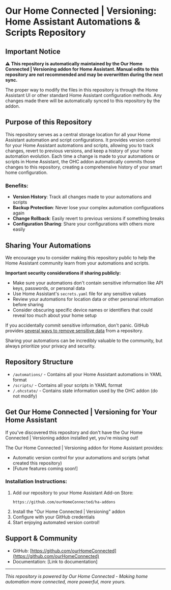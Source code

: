 # Our Home Connected | Versioning: Home Assistant Automations & Scripts Repository

## Important Notice

⚠️ **This repository is automatically maintained by the Our Home Connected | Versioning addon for Home Assistant. Manual edits to this repository are not recommended and may be overwritten during the next sync.**

The proper way to modify the files in this repository is through the Home Assistant UI or other standard Home Assistant configuration methods. Any changes made there will be automatically synced to this repository by the addon.

## Purpose of this Repository

This repository serves as a central storage location for all your Home Assistant automation and script configurations. It provides version control for your Home Assistant automations and scripts, allowing you to track changes, revert to previous versions, and keep a history of your home automation evolution. Each time a change is made to your automations or scripts in Home Assistant, the OHC addon automatically commits those changes to this repository, creating a comprehensive history of your smart home configuration.

### Benefits:

- **Version History**: Track all changes made to your automations and scripts
- **Backup Protection**: Never lose your complex automation configurations again
- **Change Rollback**: Easily revert to previous versions if something breaks
- **Configuration Sharing**: Share your configurations with others more easily

## Sharing Your Automations

We encourage you to consider making this repository public to help the Home Assistant community learn from your automations and scripts.

**Important security considerations if sharing publicly:**

- Make sure your automations don't contain sensitive information like API keys, passwords, or personal data
- Use Home Assistant's `secrets.yaml` file for any sensitive values
- Review your automations for location data or other personal information before sharing
- Consider obscuring specific device names or identifiers that could reveal too much about your home setup

If you accidentally commit sensitive information, don't panic. GitHub provides [several ways to remove sensitive data](https://docs.github.com/en/authentication/keeping-your-account-and-data-secure/removing-sensitive-data-from-a-repository) from a repository.

Sharing your automations can be incredibly valuable to the community, but always prioritize your privacy and security.

## Repository Structure

- `/automations/` - Contains all your Home Assistant automations in YAML format
- `/scripts/` - Contains all your scripts in YAML format
- `/.ohcstate/` - Contains state information used by the OHC addon (do not modify)

## Get Our Home Connected | Versioning for Your Home Assistant

If you've discovered this repository and don't have the Our Home Connected | Versioning addon installed yet, you're missing out!

The Our Home Connected | Versioning addon for Home Assistant provides:

- Automatic version control for your automations and scripts (what created this repository)
- [Future features coming soon!]

### Installation Instructions:

1. Add our repository to your Home Assistant Add-on Store:
   ```
   https://github.com/ourHomeConnected/ha-addons
   ```
2. Install the "Our Home Connected | Versioning" addon
3. Configure with your GitHub credentials
4. Start enjoying automated version control!

## Support & Community

- GitHub: [https://github.com/ourHomeConnected](https://github.com/ourHomeConnected)
- Documentation: [Link to documentation]

---

_This repository is powered by Our Home Connected - Making home automation more connected, more powerful, more yours._
